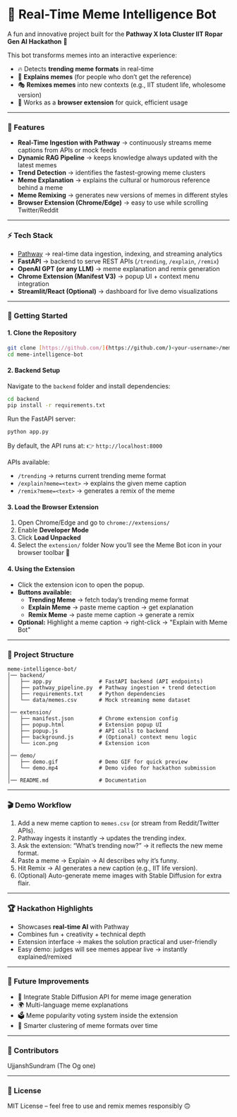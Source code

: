 
# 🤖 Real-Time Meme Intelligence Bot

A fun and innovative project built for the **Pathway X Iota Cluster IIT Ropar Gen AI Hackathon** 🎉

This bot transforms memes into an interactive experience:
- 🔥 Detects **trending meme formats** in real-time
- 📝 **Explains memes** (for people who don’t get the reference)
- 🎭 **Remixes memes** into new contexts (e.g., IIT student life, wholesome version)
- 🧩 Works as a **browser extension** for quick, efficient usage

---

### 🌟 Features
- **Real-Time Ingestion with Pathway** → continuously streams meme captions from APIs or mock feeds
- **Dynamic RAG Pipeline** → keeps knowledge always updated with the latest memes
- **Trend Detection** → identifies the fastest-growing meme clusters
- **Meme Explanation** → explains the cultural or humorous reference behind a meme
- **Meme Remixing** → generates new versions of memes in different styles
- **Browser Extension (Chrome/Edge)** → easy to use while scrolling Twitter/Reddit

---

### ⚡ Tech Stack
- [Pathway](https://github.com/pathwaycom/pathway) → real-time data ingestion, indexing, and streaming analytics
- **FastAPI** → backend to serve REST APIs (`/trending`, `/explain`, `/remix`)
- **OpenAI GPT (or any LLM)** → meme explanation and remix generation
- **Chrome Extension (Manifest V3)** → popup UI + context menu integration
- **Streamlit/React (Optional)** → dashboard for live demo visualizations

---

### 🚀 Getting Started

#### 1. Clone the Repository
```bash
git clone [https://github.com/](https://github.com/)<your-username>/meme-intelligence-bot.git
cd meme-intelligence-bot
````

#### 2\. Backend Setup

Navigate to the `backend` folder and install dependencies:

```bash
cd backend
pip install -r requirements.txt
```

Run the FastAPI server:

```bash
python app.py
```

By default, the API runs at: 👉 `http://localhost:8000`

APIs available:

  - `/trending` → returns current trending meme format
  - `/explain?meme=<text>` → explains the given meme caption
  - `/remix?meme=<text>` → generates a remix of the meme

#### 3\. Load the Browser Extension

1.  Open Chrome/Edge and go to `chrome://extensions/`
2.  Enable **Developer Mode**
3.  Click **Load Unpacked**
4.  Select the `extension/` folder
    Now you’ll see the Meme Bot icon in your browser toolbar 🎉

#### 4\. Using the Extension

  - Click the extension icon to open the popup.
  - **Buttons available:**
      - **Trending Meme** → fetch today’s trending meme format
      - **Explain Meme** → paste meme caption → get explanation
      - **Remix Meme** → paste meme caption → generate a remix
  - **Optional:** Highlight a meme caption → right-click → "Explain with Meme Bot"

-----

### 📂 Project Structure

```
meme-intelligence-bot/
│── backend/
│   ├── app.py               # FastAPI backend (API endpoints)
│   ├── pathway_pipeline.py  # Pathway ingestion + trend detection
│   ├── requirements.txt     # Python dependencies
│   └── data/memes.csv       # Mock streaming meme dataset
│
│── extension/
│   ├── manifest.json        # Chrome extension config
│   ├── popup.html           # Extension popup UI
│   ├── popup.js             # API calls to backend
│   ├── background.js        # (Optional) context menu logic
│   └── icon.png             # Extension icon
│
│── demo/
│   ├── demo.gif             # Demo GIF for quick preview
│   └── demo.mp4             # Demo video for hackathon submission
│
│── README.md                # Documentation
```

-----

### 🎬 Demo Workflow

1.  Add a new meme caption to `memes.csv` (or stream from Reddit/Twitter APIs).
2.  Pathway ingests it instantly → updates the trending index.
3.  Ask the extension: “What’s trending now?” → it reflects the new meme format.
4.  Paste a meme → Explain → AI describes why it’s funny.
5.  Hit Remix → AI generates a new caption (e.g., IIT life version).
6.  (Optional) Auto-generate meme images with Stable Diffusion for extra flair.

-----

### 🏆 Hackathon Highlights

  - Showcases **real-time AI** with Pathway
  - Combines fun + creativity + technical depth
  - Extension interface → makes the solution practical and user-friendly
  - Easy demo: judges will see memes appear live → instantly explained/remixed

-----

### 📌 Future Improvements

  - 🔮 Integrate Stable Diffusion API for meme image generation
  - 🌍 Multi-language meme explanations
  - 🗳 Meme popularity voting system inside the extension
  - 🧠 Smarter clustering of meme formats over time

-----

### 🤝 Contributors

UjjanshSundram (The Og one)

-----

### 📜 License

MIT License – feel free to use and remix memes responsibly 🙃

```
```
